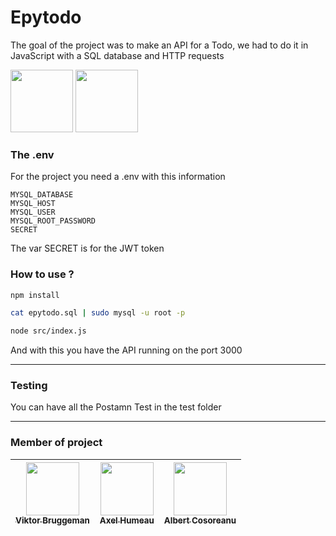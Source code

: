 # Epytodo

The goal of the project was to make an API for a Todo, we had to do it in JavaScript with a SQL database and HTTP requests

<img src="https://cdn.jsdelivr.net/gh/devicons/devicon/icons/mysql/mysql-original.svg" width="100" /> <img src="https://cdn.jsdelivr.net/gh/devicons/devicon/icons/javascript/javascript-original.svg" width="100" />

### The .env

For the project you need a .env with this information
```
MYSQL_DATABASE
MYSQL_HOST
MYSQL_USER
MYSQL_ROOT_PASSWORD
SECRET
```
The var SECRET is for the JWT token

### How to use ?

```sh
npm install
```

```sh
cat epytodo.sql | sudo mysql -u root -p
```

```sh
node src/index.js
```

And with this you have the API running on the port 3000

---

### Testing

You can have all the Postamn Test in the test folder

---

### Member of project

  | [<img src="https://github.com/Hinivir.png?size=85" width=85><br><sub>Viktor Bruggeman</sub>](https://github.com/Hinivir) | [<img src="https://github.com/AxelHumeau.png?size=85" width=85><br><sub>Axel Humeau</sub>](https://github.com/AxelHumeau) | [<img src="https://github.com/LeGalbert.png?size=85" width=85><br><sub>Albert Cosoreanu</sub>](https://github.com/LeGalbert)
  | :---: | :---: | :---: |
